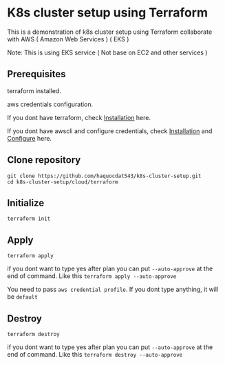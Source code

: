 # K8s cluster setup using Terraform
This is a demonstration of k8s cluster setup using Terraform collaborate with AWS ( Amazon Web Services ) ( EKS )

Note: This is using EKS service ( Not base on EC2 and other services )
## Prerequisites
terraform installed.

aws credentials configuration.

If you dont have terraform, check [Installation](https://developer.hashicorp.com/terraform/tutorials/aws-get-started/install-cli) here.

If you dont have awscli and configure credentials, check [Installation](https://docs.aws.amazon.com/cli/latest/userguide/getting-started-install.html) and [Configure](https://docs.aws.amazon.com/cli/latest/reference/configure/) here.
## Clone repository
```
git clone https://github.com/haquocdat543/k8s-cluster-setup.git
cd k8s-cluster-setup/cloud/terraform
```

## Initialize
```
terraform init
```
## Apply
```
terraform apply
```
if you dont want to type yes after plan you can put `--auto-approve` at the end of command. Like this `terraform apply --auto-approve`

You need to pass `aws credential profile`. If you dont type anything, it will be `default`

## Destroy
```
terraform destroy
```
if you dont want to type yes after plan you can put `--auto-approve` at the end of command. Like this `terraform destroy --auto-approve`

